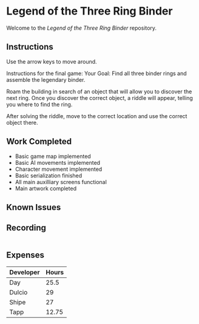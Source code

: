 # Legend of the Three Ring Binder
Welcome to the _Legend of the Three Ring Binder_ repository.

## Instructions
Use the arrow keys to move around. 

Instructions for the final game:
Your Goal: Find all three binder rings and assemble the legendary binder.

Roam the building in search of an object that will allow you to discover the next ring.
Once you discover the correct object, a riddle will appear, telling you where to find the ring.

After solving the riddle, move to the correct location and use the correct object there.

## Work Completed
 * Basic game map implemented
 * Basic AI movements implemented
 * Character movement implemented
 * Basic serialization finished
 * All main auxilliary screens functional
 * Main artwork completed

## Known Issues



## Recording

![]()

## Expenses

| Developer | Hours |
|---|---|
| Day | 25.5 |
| Dulcio | 29 |
| Shipe | 27 |
| Tapp | 12.75 |
